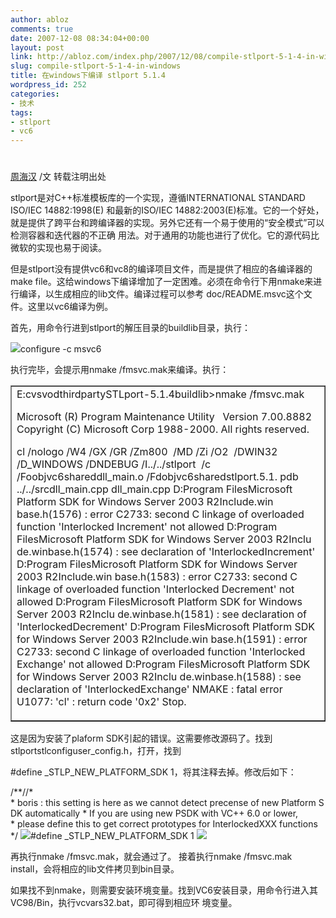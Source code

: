 ```yaml
---
author: abloz
comments: true
date: 2007-12-08 08:34:04+00:00
layout: post
link: http://abloz.com/index.php/2007/12/08/compile-stlport-5-1-4-in-windows/
slug: compile-stlport-5-1-4-in-windows
title: 在windows下编译 stlport 5.1.4
wordpress_id: 252
categories:
- 技术
tags:
- stlport
- vc6
---
```


# 




[周海汉](http://blog.csdn.net/ablo_zhou) /文
转载注明出处

stlport是对C++标准模板库的一个实现，遵循INTERNATIONAL STANDARD ISO/IEC 14882:1998(E)  和最新的ISO/IEC  14882:2003(E)标准。它的一个好处，就是提供了跨平台和跨编译器的实现。另外它还有一个易于使用的“安全模式”可以检测容器和迭代器的不正确 用法。对于通用的功能也进行了优化。它的源代码比微软的实现也易于阅读。

但是stlport没有提供vc6和vc8的编译项目文件，而是提供了相应的各编译器的make  file。这给windows下编译增加了一定困难。必须在命令行下用nmake来进行编译，以生成相应的lib文件。编译过程可以参考 doc/README.msvc这个文件。这里以vc6编译为例。

首先，用命令行进到stlport的解压目录的buildlib目录，执行：





![](http://images.csdn.net/syntaxhighlighting/OutliningIndicators/None.gif)configure -c msvc6





执行完毕，会提示用nmake /fmsvc.mak来编译。执行：
<table cellpadding="1" cellspacing="1" border="1" width="500" >
<tbody >
<tr >

<td >E:cvsvodthirdpartySTLport-5.1.4buildlib>nmake  /fmsvc.mak

Microsoft (R) Program Maintenance Utility   Version  7.00.8882
Copyright (C) Microsoft Corp 1988-2000. All rights  reserved.

cl /nologo /W4 /GX /GR /Zm800  /MD /Zi /O2   /DWIN32 /D_WINDOWS /DNDEBUG
/I../../stlport  /c  /Foobjvc6shareddll_main.o /Fdobjvc6sharedstlport.5.1.
pdb  ../../srcdll_main.cpp
dll_main.cpp
D:Program FilesMicrosoft  Platform SDK for Windows Server 2003 R2Include.win
base.h(1576) :  error C2733: second C linkage of overloaded function 'Interlocked
Increment'  not allowed
D:Program FilesMicrosoft Platform SDK for  Windows Server 2003 R2Inclu
de.winbase.h(1574) : see declaration  of 'InterlockedIncrement'
D:Program FilesMicrosoft Platform SDK for  Windows Server 2003 R2Include.win
base.h(1583) : error C2733:  second C linkage of overloaded function 'Interlocked
Decrement' not  allowed
D:Program FilesMicrosoft Platform SDK for Windows  Server 2003 R2Inclu
de.winbase.h(1581) : see declaration of  'InterlockedDecrement'
D:Program FilesMicrosoft Platform SDK for  Windows Server 2003 R2Include.win
base.h(1591) : error C2733:  second C linkage of overloaded function 'Interlocked
Exchange' not  allowed
D:Program FilesMicrosoft Platform SDK for Windows  Server 2003 R2Inclu
de.winbase.h(1588) : see declaration of  'InterlockedExchange'
NMAKE : fatal error U1077: 'cl' : return code  '0x2'
Stop.
</td>
</tr>
</tbody>
</table>
这是因为安装了plaform  SDK引起的错误。这需要修改源码了。找到stlportstlconfiguser_config.h，打开，找到

#define _STLP_NEW_PLATFORM_SDK 1，将其注释去掉。修改后如下：





/**//*
* boris : this setting is here as we cannot detect precense of new Platform SDK automatically
* If you are using new PSDK with VC++ 6.0 or lower,
* please define this to get correct prototypes for InterlockedXXX functions
*/
![](http://images.csdn.net/syntaxhighlighting/OutliningIndicators/None.gif)#define _STLP_NEW_PLATFORM_SDK 1
![](http://images.csdn.net/syntaxhighlighting/OutliningIndicators/None.gif)





再执行nmake /fmsvc.mak，就会通过了。
接着执行nmake /fmsvc.mak  install，会将相应的lib文件拷贝到bin目录。

如果找不到nmake，则需要安装环境变量。找到VC6安装目录，用命令行进入其VC98/Bin，执行vcvars32.bat，即可得到相应环 境变量。


